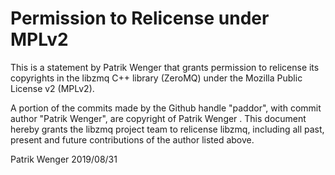 # Permission to Relicense under MPLv2

This is a statement by Patrik Wenger
that grants permission to relicense its copyrights in the libzmq C++
library (ZeroMQ) under the Mozilla Public License v2 (MPLv2).

A portion of the commits made by the Github handle "paddor", with
commit author "Patrik Wenger", are copyright of Patrik Wenger .
This document hereby grants the libzmq project team to relicense libzmq,
including all past, present and future contributions of the author listed above.

Patrik Wenger
2019/08/31
